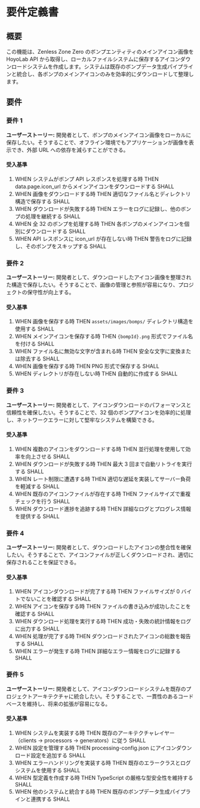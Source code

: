# 要件定義書

## 概要

この機能は、Zenless Zone Zero のボンプエンティティのメインアイコン画像を HoyoLab API から取得し、ローカルファイルシステムに保存するアイコンダウンロードシステムを作成します。システムは既存のボンプデータ生成パイプラインと統合し、各ボンプのメインアイコンのみを効率的にダウンロードして整理します。

## 要件

### 要件 1

**ユーザーストーリー:** 開発者として、ボンプのメインアイコン画像をローカルに保存したい。そうすることで、オフライン環境でもアプリケーションが画像を表示でき、外部 URL への依存を減らすことができる。

#### 受入基準

1. WHEN システムがボンプ API レスポンスを処理する時 THEN data.page.icon_url からメインアイコンをダウンロードする SHALL
2. WHEN 画像をダウンロードする時 THEN 適切なファイル名とディレクトリ構造で保存する SHALL
3. WHEN ダウンロードが失敗する時 THEN エラーをログに記録し、他のボンプの処理を継続する SHALL
4. WHEN 全 32 のボンプを処理する時 THEN 各ボンプのメインアイコンを個別にダウンロードする SHALL
5. WHEN API レスポンスに icon_url が存在しない時 THEN 警告をログに記録し、そのボンプをスキップする SHALL

### 要件 2

**ユーザーストーリー:** 開発者として、ダウンロードしたアイコン画像を整理された構造で保存したい。そうすることで、画像の管理と参照が容易になり、プロジェクトの保守性が向上する。

#### 受入基準

1. WHEN 画像を保存する時 THEN `assets/images/bomps/` ディレクトリ構造を使用する SHALL
2. WHEN メインアイコンを保存する時 THEN `{bompId}.png` 形式でファイル名を付ける SHALL
3. WHEN ファイル名に無効な文字が含まれる時 THEN 安全な文字に変換または除去する SHALL
4. WHEN 画像を保存する時 THEN PNG 形式で保存する SHALL
5. WHEN ディレクトリが存在しない時 THEN 自動的に作成する SHALL

### 要件 3

**ユーザーストーリー:** 開発者として、アイコンダウンロードのパフォーマンスと信頼性を確保したい。そうすることで、32 個のボンプアイコンを効率的に処理し、ネットワークエラーに対して堅牢なシステムを構築できる。

#### 受入基準

1. WHEN 複数のアイコンをダウンロードする時 THEN 並行処理を使用して効率を向上させる SHALL
2. WHEN ダウンロードが失敗する時 THEN 最大 3 回まで自動リトライを実行する SHALL
3. WHEN レート制限に遭遇する時 THEN 適切な遅延を実装してサーバー負荷を軽減する SHALL
4. WHEN 既存のアイコンファイルが存在する時 THEN ファイルサイズで重複チェックを行う SHALL
5. WHEN ダウンロード進捗を追跡する時 THEN 詳細なログとプログレス情報を提供する SHALL

### 要件 4

**ユーザーストーリー:** 開発者として、ダウンロードしたアイコンの整合性を確保したい。そうすることで、アイコンファイルが正しくダウンロードされ、適切に保存されることを保証できる。

#### 受入基準

1. WHEN アイコンダウンロードが完了する時 THEN ファイルサイズが 0 バイトでないことを確認する SHALL
2. WHEN アイコンを保存する時 THEN ファイルの書き込みが成功したことを確認する SHALL
3. WHEN ダウンロード処理を実行する時 THEN 成功・失敗の統計情報をログに出力する SHALL
4. WHEN 処理が完了する時 THEN ダウンロードされたアイコンの総数を報告する SHALL
5. WHEN エラーが発生する時 THEN 詳細なエラー情報をログに記録する SHALL

### 要件 5

**ユーザーストーリー:** 開発者として、アイコンダウンロードシステムを既存のプロジェクトアーキテクチャに統合したい。そうすることで、一貫性のあるコードベースを維持し、将来の拡張が容易になる。

#### 受入基準

1. WHEN システムを実装する時 THEN 既存のアーキテクチャレイヤー（clients → processors → generators）に従う SHALL
2. WHEN 設定を管理する時 THEN processing-config.json にアイコンダウンロード設定を追加する SHALL
3. WHEN エラーハンドリングを実装する時 THEN 既存のエラークラスとログシステムを使用する SHALL
4. WHEN 型定義を作成する時 THEN TypeScript の厳格な型安全性を維持する SHALL
5. WHEN 他のシステムと統合する時 THEN 既存のボンプデータ生成パイプラインと連携する SHALL

